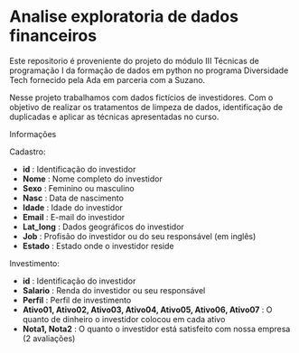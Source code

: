 # Analise exploratoria de dados financeiros
Este repositorio é proveniente do projeto do módulo III Técnicas de programação I da formação de dados em python no programa Diversidade Tech fornecido pela Ada em parceria com a Suzano.

Nesse projeto trabalhamos com dados fictícios de investidores. Com o objetivo de realizar os tratamentos de limpeza de dados, identificação de duplicadas e aplicar as técnicas apresentadas no curso. 


Informações

Cadastro:
- **id** : Identificação do investidor
- **Nome** : Nome completo do investidor 
- **Sexo** : Feminino ou masculino
- **Nasc** : Data de nascimento
- **Idade** : Idade do investidor 
- **Email** : E-mail do investidor
- **Lat_long** : Dados geográficos do investidor
- **Job** : Profisão do investidor ou do seu responsável (em inglês)
- **Estado** : Estado onde o investidor reside

Investimento:
- **id** : Identificação do investidor
- **Salario** : Renda do investidor ou seu responsável
- **Perfil** : Perfil de investimento
- **Ativo01, Ativo02, Ativo03, Ativo04, Ativo05, Ativo06, Ativo07** : O quanto de dinheiro o investidor colocou em cada ativo
- **Nota1, Nota2** : O quanto o investidor está satisfeito com nossa empresa (2 avaliações)